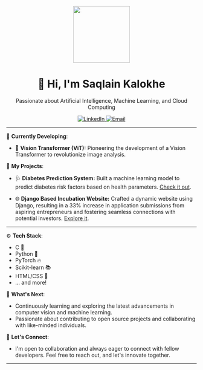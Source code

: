 <p align="center">
  <img src="https://avatars.githubusercontent.com/SaqlainKalokhe" width="150" height="150">
</p>

<h1 align="center">👋 Hi, I'm Saqlain Kalokhe</h1>
<p align="center">Passionate about Artificial Intelligence, Machine Learning, and Cloud Computing</p>

<p align="center">
  <a href="https://www.linkedin.com/in/saqlainkalokhe">
    <img src="https://img.shields.io/badge/LinkedIn-Connect-blue?style=for-the-badge" alt="LinkedIn">
  </a>
  <a href="mailto:saqlainkalokhe@gmail.com">
    <img src="https://img.shields.io/badge/Email-Contact%20Me-red?style=for-the-badge" alt="Email">
  </a>
</p>

---

🚀 **Currently Developing**:
- 🌟 **Vision Transformer (ViT):** Pioneering the development of a Vision Transformer to revolutionize image analysis.

🔬 **My Projects**:
- 🩺 **Diabetes Prediction System:** Built a machine learning model to predict diabetes risk factors based on health parameters. [Check it out](https://github.com/SaqlainKalokhe/Diabetes_Prediction).

- 🌐 **Django Based Incubation Website:** Crafted a dynamic website using Django, resulting in a 33% increase in application submissions from aspiring entrepreneurs and fostering seamless connections with potential investors. [Explore it](https://github.com/SaqlainKalokhe/aikbi).

---

⚙️ **Tech Stack**:
- C 📜
- Python 🐍
- PyTorch 🔥
- Scikit-learn 📚
- HTML/CSS 🎨
- ... and more!

🌱 **What's Next**:
- Continuously learning and exploring the latest advancements in computer vision and machine learning.
- Passionate about contributing to open source projects and collaborating with like-minded individuals.

🤝 **Let's Connect**:
- I'm open to collaboration and always eager to connect with fellow developers. Feel free to reach out, and let's innovate together.

---

